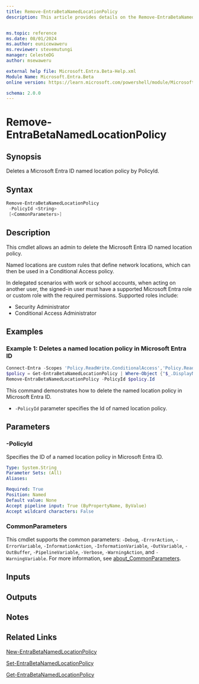 ```yaml
---
title: Remove-EntraBetaNamedLocationPolicy
description: This article provides details on the Remove-EntraBetaNamedLocationPolicy command.


ms.topic: reference
ms.date: 08/01/2024
ms.author: eunicewaweru
ms.reviewer: stevemutungi
manager: CelesteDG
author: msewaweru

external help file: Microsoft.Entra.Beta-Help.xml
Module Name: Microsoft.Entra.Beta
online version: https://learn.microsoft.com/powershell/module/Microsoft.Entra.Beta/Remove-EntraBetaNamedLocationPolicy

schema: 2.0.0
---
```


# Remove-EntraBetaNamedLocationPolicy

## Synopsis

Deletes a Microsoft Entra ID named location policy by PolicyId.

## Syntax

```powershell
Remove-EntraBetaNamedLocationPolicy
 -PolicyId <String>
 [<CommonParameters>]
```

## Description

This cmdlet allows an admin to delete the Microsoft Entra ID named location policy.

Named locations are custom rules that define network locations, which can then be used in a Conditional Access policy.

In delegated scenarios with work or school accounts, when acting on another user, the signed-in user must have a supported Microsoft Entra role or custom role with the required permissions. Supported roles include:

- Security Administrator  
- Conditional Access Administrator

## Examples

### Example 1: Deletes a named location policy in Microsoft Entra ID

```powershell
Connect-Entra -Scopes 'Policy.ReadWrite.ConditionalAccess','Policy.Read.All'
$policy = Get-EntraBetaNamedLocationPolicy | Where-Object {"$_.DisplayName -eq 'IP named location policy'"}
Remove-EntraBetaNamedLocationPolicy -PolicyId $policy.Id
```

This command demonstrates how to delete the named location policy in Microsoft Entra ID.

- `-PolicyId` parameter specifies the Id of named location policy.

## Parameters

### -PolicyId

Specifies the ID of a named location policy in Microsoft Entra ID.

```yaml
Type: System.String
Parameter Sets: (All)
Aliases:

Required: True
Position: Named
Default value: None
Accept pipeline input: True (ByPropertyName, ByValue)
Accept wildcard characters: False
```

### CommonParameters

This cmdlet supports the common parameters: `-Debug`, `-ErrorAction`, `-ErrorVariable`, `-InformationAction`, `-InformationVariable`, `-OutVariable`, `-OutBuffer`, `-PipelineVariable`, `-Verbose`, `-WarningAction`, and `-WarningVariable`. For more information, see [about_CommonParameters](https://go.microsoft.com/fwlink/?LinkID=113216).

## Inputs

## Outputs

## Notes

## Related Links

[New-EntraBetaNamedLocationPolicy](New-EntraBetaNamedLocationPolicy.md)

[Set-EntraBetaNamedLocationPolicy](Set-EntraBetaNamedLocationPolicy.md)

[Get-EntraBetaNamedLocationPolicy](Get-EntraBetaNamedLocationPolicy.md)
